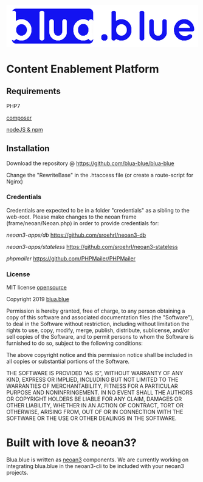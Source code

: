 ![blua.blue](asset/img/blua-blue-logo.png)
# Content Enablement Platform

## Requirements

PHP7

[composer](https://getcomposer.org/)

[nodeJS & npm](https://nodejs.org)


## Installation

Download the repository @ https://github.com/blua-blue/blua-blue

Change the "RewriteBase" in the .htaccess file (or create a route-script for Nginx)

### Credentials
Credentials are expected to be in a folder "credentials" as a sibling to the web-root. 
Please make changes to the neoan frame (frame/neoan/Neoan.php) in order to provide credentials for:

_neoan3-apps/db_ https://github.com/sroehrl/neoan3-db

_neoan3-apps/stateless_ https://github.com/sroehrl/neoan3-stateless

_phpmailer_ https://github.com/PHPMailer/PHPMailer


### License

MIT license [opensource](https://opensource.org/licenses/MIT)

Copyright 2019 [blua.blue](https://blua.blue)

Permission is hereby granted, free of charge, to any person obtaining a copy of this software and associated documentation files (the "Software"), to deal in the Software without restriction, including without limitation the rights to use, copy, modify, merge, publish, distribute, sublicense, and/or sell copies of the Software, and to permit persons to whom the Software is furnished to do so, subject to the following conditions:

The above copyright notice and this permission notice shall be included in all copies or substantial portions of the Software.

THE SOFTWARE IS PROVIDED "AS IS", WITHOUT WARRANTY OF ANY KIND, EXPRESS OR IMPLIED, INCLUDING BUT NOT LIMITED TO THE WARRANTIES OF MERCHANTABILITY, FITNESS FOR A PARTICULAR PURPOSE AND NONINFRINGEMENT. IN NO EVENT SHALL THE AUTHORS OR COPYRIGHT HOLDERS BE LIABLE FOR ANY CLAIM, DAMAGES OR OTHER LIABILITY, WHETHER IN AN ACTION OF CONTRACT, TORT OR OTHERWISE, ARISING FROM, OUT OF OR IN CONNECTION WITH THE SOFTWARE OR THE USE OR OTHER DEALINGS IN THE SOFTWARE.

# Built with love & neoan3?

Blua.blue is written as [neoan3](https://github.com/sroehrl/neoan3/) components. We are currently working on integrating blua.blue in the neoan3-cli to be included with your neoan3 projects.

